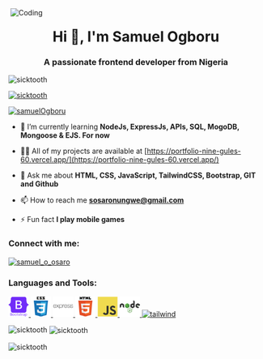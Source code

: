 <img align="right" alt="Coding" Width="500" src="https://media3.giphy.com/media/26tn33aiTi1jkl6H6/200w.webp?cid=ecf05e47u673bkf5n1qn7pib8a9ff2iul30nxt7h57w1iucq&ep=v1_gifs_search&rid=200w.webp&ct=g">

<h1 align="center">Hi 👋, I'm Samuel Ogboru</h1>
<h3 align="center">A passionate frontend developer from Nigeria</h3>

<p align="left"> <img src="https://komarev.com/ghpvc/?username=sicktooth&label=Profile%20views&color=0eb47d&style=flat" alt="sicktooth" /> </p>

<p align="left"> <a href="https://github.com/ryo-ma/github-profile-trophy"><img src="https://github-profile-trophy.vercel.app/?username=sicktooth" alt="sicktooth" /></a> </p>

<p align="left"> <a href="[https://twitter.com/samuel_o_osaro](https://x.com/SamuelOgboru?t=JfMpu8Cm6gLX34T175z4HA&s=09)" target="blank"><img src="https://img.shields.io/twitter/follow/samuel_o_osaro?logo=twitter&style=for-the-badge" alt="samuelOgboru" /></a> </p>

- 🌱 I’m currently learning **NodeJs, ExpressJs, APIs, SQL, MogoDB, Mongoose & EJS. For now**

- 👨‍💻 All of my projects are available at [https://portfolio-nine-gules-60.vercel.app/](https://portfolio-nine-gules-60.vercel.app/)

- 💬 Ask me about **HTML, CSS, JavaScript, TailwindCSS, Bootstrap, GIT and Github**

- 📫 How to reach me **sosaronungwe@gmail.com**

- ⚡ Fun fact **I play mobile games**

<h3 align="left">Connect with me:</h3>
<p align="left">
<a href="https://twitter.com/samuel_o_osaro" target="blank"><img align="center" src="https://raw.githubusercontent.com/rahuldkjain/github-profile-readme-generator/master/src/images/icons/Social/twitter.svg" alt="samuel_o_osaro" height="30" width="40" /></a>
</p>

<h3 align="left">Languages and Tools:</h3>
<p align="left"> <a href="https://getbootstrap.com" target="_blank" rel="noreferrer"> <img src="https://raw.githubusercontent.com/devicons/devicon/master/icons/bootstrap/bootstrap-plain-wordmark.svg" alt="bootstrap" width="40" height="40"/> </a> <a href="https://www.w3schools.com/css/" target="_blank" rel="noreferrer"> <img src="https://raw.githubusercontent.com/devicons/devicon/master/icons/css3/css3-original-wordmark.svg" alt="css3" width="40" height="40"/> </a> <a href="https://expressjs.com" target="_blank" rel="noreferrer"> <img src="https://raw.githubusercontent.com/devicons/devicon/master/icons/express/express-original-wordmark.svg" alt="express" width="40" height="40"/> </a> <a href="https://www.w3.org/html/" target="_blank" rel="noreferrer"> <img src="https://raw.githubusercontent.com/devicons/devicon/master/icons/html5/html5-original-wordmark.svg" alt="html5" width="40" height="40"/> </a> <a href="https://developer.mozilla.org/en-US/docs/Web/JavaScript" target="_blank" rel="noreferrer"> <img src="https://raw.githubusercontent.com/devicons/devicon/master/icons/javascript/javascript-original.svg" alt="javascript" width="40" height="40"/> </a> <a href="https://nodejs.org" target="_blank" rel="noreferrer"> <img src="https://raw.githubusercontent.com/devicons/devicon/master/icons/nodejs/nodejs-original-wordmark.svg" alt="nodejs" width="40" height="40"/> </a> <a href="https://tailwindcss.com/" target="_blank" rel="noreferrer"> <img src="https://www.vectorlogo.zone/logos/tailwindcss/tailwindcss-icon.svg" alt="tailwind" width="40" height="40"/> </a> </p>

<p><img align="left" src="https://github-readme-stats.vercel.app/api/top-langs?username=sicktooth&show_icons=true&theme=dark&locale=en&layout=compact" alt="sicktooth" /></p>

<p>&nbsp;<img align="center" src="https://github-readme-stats.vercel.app/api?username=sicktooth&show_icons=true&locale=en" alt="sicktooth" /></p>

<p><img align="center" src="https://github-readme-streak-stats.herokuapp.com/?user=sicktooth&" alt="sicktooth" /></p>
